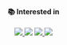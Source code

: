 #### <div align="center">📚 Interested in </div>
<div align="center"><a href="https://www.python.org/">
  <img src="https://img.shields.io/badge/Python-3766AB?style=flat-square&logo=Python&logoColor=white"/>
</a>
<a href="https://www.djangoproject.com/">
  <img src="https://img.shields.io/badge/Django-558855?style=flat-square&logo=Django&logoColor=white"/></a>
</a>
<a href="https://aws.amazon.com/ko/getting-started/">
  <img src="https://img.shields.io/badge/Amazon AWS-232F3E?style=flat-square&logo=Amazon AWS&logoColor=white"/>
</a>
<a href="https://kotlinlang.org/">
  <img src="https://img.shields.io/badge/Kotlin-0095D5?style=flat-square&logo=Kotlin&logoColor=white"/>
</a></div>
